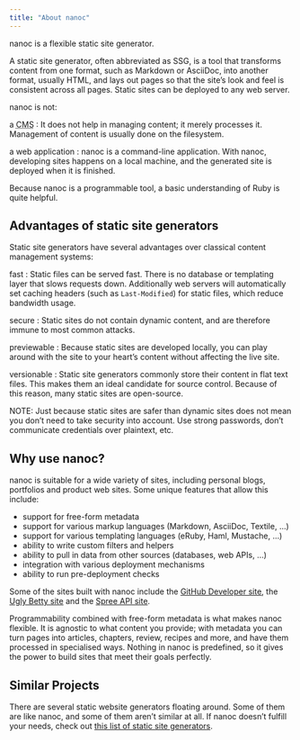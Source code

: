 ```yaml
---
title: "About nanoc"
---
```


nanoc is a flexible <span class="firstterm">static site generator</span>.

A static site generator, often abbreviated as <span class="firstterm">SSG</span>, is a tool that transforms content from one format, such as Markdown or AsciiDoc, into another format, usually HTML, and lays out pages so that the site’s look and feel is consistent across all pages. Static sites can be deployed to any web server.

nanoc is not:

a <abbr title="content management system">CMS</abbr>
: It does not help in managing content; it merely processes it. Management of content is usually done on the filesystem.

a web application
: nanoc is a command-line application. With nanoc, developing sites happens on a local machine, and the generated site is deployed when it is finished.

Because nanoc is a programmable tool, a basic understanding of Ruby is quite helpful.

Advantages of static site generators
------------------------------------

Static site generators have several advantages over classical content management systems:

fast
: Static files can be served fast. There is no database or templating layer that slows requests down. Additionally web servers will automatically set caching headers (such as `Last-Modified`) for static files, which reduce bandwidth usage.

secure
: Static sites do not contain dynamic content, and are therefore immune to most common attacks.

previewable
: Because static sites are developed locally, you can play around with the site to your heart’s content without affecting the live site.

versionable
: Static site generators commonly store their content in flat text files. This makes them an ideal candidate for source control. Because of this reason, many static sites are open-source.

NOTE: Just because static sites are safer than dynamic sites does not mean you don’t need to take security into account. Use strong passwords, don’t communicate credentials over plaintext, etc.

Why use nanoc?
--------------

nanoc is suitable for a wide variety of sites, including personal blogs, portfolios and product web sites. Some unique features that allow this include:

* support for free-form metadata
* support for various markup languages (Markdown, AsciiDoc, Textile, …)
* support for various templating languages (eRuby, Haml, Mustache, …)
* ability to write custom filters and helpers
* ability to pull in data from other sources (databases, web APIs, …)
* integration with various deployment mechanisms
* ability to run pre-deployment checks

Some of the sites built with nanoc include the <a href="https://developer.github.com/">GitHub Developer site</a>, the <a href="http://www.dadt.com/uglybetty/">Ugly Betty site</a> and the <a href="http://guides.spreecommerce.com/api/">Spree API site</a>.

Programmability combined with free-form metadata is what makes nanoc flexible. It is agnostic to what content you provide; with metadata you can turn pages into articles, chapters, review, recipes and more, and have them processed in specialised ways. Nothing in nanoc is predefined, so it gives the power to build sites that meet their goals perfectly.

Similar Projects
----------------

There are several static website generators floating around. Some of them are like nanoc, and some of them aren’t similar at all. If nanoc doesn’t fulfill your needs, check out [this list of static site generators](http://staticsitegenerators.net/).
